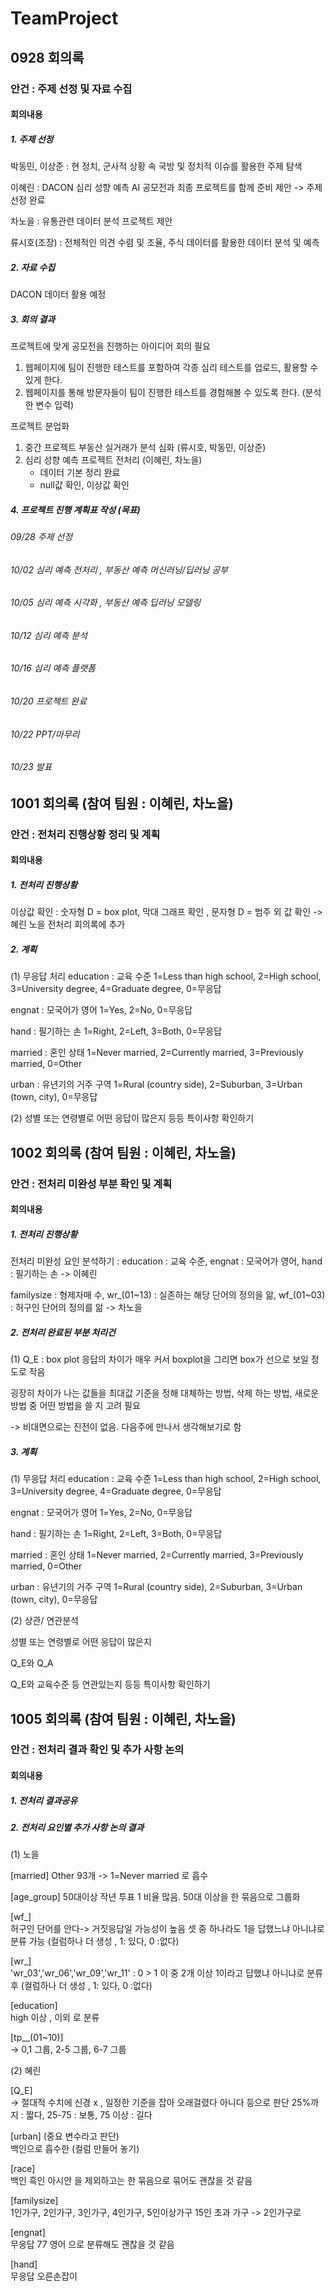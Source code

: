 # TeamProject
## 0928 회의록
### 안건 : 주제 선정 및 자료 수집
#### 회의내용
##### 1. 주제 선정 

박동민, 이상준 : 현 정치, 군사적 상황 속 국방 및 정치적 이슈를 활용한 주제 탐색 

이혜린 : DACON 심리 성향 예측 AI 공모전과 최종 프로젝트를 함께 준비 제안 -> 주제 선정 완료

차노을 : 유통관련 데이터 분석 프로젝트 제안

류시호(조장) : 전체적인 의견 수렴 및 조율, 주식 데이터를 활용한 데이터 분석 및 예측


##### 2. 자료 수집
DACON 데이터 활용 예정


##### 3. 회의 결과
프로젝트에 맞게 공모전을 진행하는 아이디어 회의 필요
  1. 웹페이지에 팀이 진행한 테스트를 포함하여 각종 심리 테스트를 업로드, 활용할 수 있게 한다.
  2. 웹페이지를 통해 방문자들이 팀이 진행한 테스트를 경험해볼 수 있도록 한다. (분석한 변수 입력)
  
프로젝트 분업화
  1. 중간 프로젝트 부동산 실거래가 분석 심화 (류시호, 박동민, 이상준)
  2. 심리 성향 예측 프로젝트 전처리 (이혜린, 차노을)
      - 데이터 기본 정리 완료
      - null값 확인, 이상값 확인 

##### 4. 프로젝트 진행 계획표 작성 (목표)
###### 09/28 주제 선정
###### 10/02 심리 예측 전처리    , 부동산 예측 머신러닝/딥러닝 공부
###### 10/05 심리 예측 시각화    , 부동산 예측 딥러닝 모델링
###### 10/12 심리 예측 분석
###### 10/16 심리 예측 플랫폼
###### 10/20 프로젝트 완료
###### 10/22 PPT/마무리
###### 10/23 발표


## 1001 회의록 (참여 팀원 : 이혜린, 차노을)
### 안건 : 전처리 진행상황 정리 및 계획
#### 회의내용
##### 1. 전처리 진행상황
이상값 확인 : 숫자형 D = box plot, 막대 그래프 확인 , 문자형 D = 범주 외 값  확인
  -> 혜린 노을 전처리 회의록에 추가
  
  
##### 2. 계획
  (1) 무응답 처리 
education : 교육 수준
1=Less than high school, 2=High school, 3=University degree, 4=Graduate degree, 0=무응답

engnat : 모국어가 영어
1=Yes, 2=No, 0=무응답

hand : 필기하는 손
1=Right, 2=Left, 3=Both, 0=무응답

married : 혼인 상태
1=Never married, 2=Currently married, 3=Previously married, 0=Other

urban : 유년기의 거주 구역
1=Rural (country side), 2=Suburban, 3=Urban (town, city), 0=무응답


   (2) 성별 또는 연령별로 어떤 응답이 많은지 등등 특이사항 확인하기
   
   
## 1002 회의록 (참여 팀원 : 이혜린, 차노을)  
### 안건 : 전처리 미완성 부분 확인 및 계획
#### 회의내용
##### 1. 전처리 진행상황
전처리 미완성 요인 분석하기 : 
education : 교육 수준, engnat : 모국어가 영어, hand : 필기하는 손 -> 이혜린

familysize : 형제자매 수, wr_(01~13) : 실존하는 해당 단어의 정의을 앎, wf_(01~03) : 허구인 단어의 정의를 앎 -> 차노을

##### 2. 전처리 완료된 부분 처리건
  (1) Q_E : box plot
    응답의 차이가 매우 커서 boxplot을 그리면 box가 선으로 보일 정도로 작음
    
   굉장히 차이가 나는 값들을 최대값 기준을 정해 대체하는 방법, 삭제 하는 방법, 새로운 방법 중 어떤 방법을 쓸 지 고려 필요
   
   -> 비대면으로는 진전이 없음. 다음주에 만나서 생각해보기로 함

##### 3. 계획
  (1) 무응답 처리 
education : 교육 수준
1=Less than high school, 2=High school, 3=University degree, 4=Graduate degree, 0=무응답

engnat : 모국어가 영어
1=Yes, 2=No, 0=무응답

hand : 필기하는 손
1=Right, 2=Left, 3=Both, 0=무응답

married : 혼인 상태
1=Never married, 2=Currently married, 3=Previously married, 0=Other

urban : 유년기의 거주 구역
1=Rural (country side), 2=Suburban, 3=Urban (town, city), 0=무응답



   (2) 상관/ 연관분석
   
   성별 또는 연령별로 어떤 응답이 많은지 
   
   Q_E와 Q_A  
   
   Q_E와 교육수준 등 연관있는지 등등 특이사항 확인하기
   
   
## 1005 회의록 (참여 팀원 : 이혜린, 차노을)  
### 안건 : 전처리 결과 확인 및 추가 사항 논의
#### 회의내용
##### 1. 전처리 결과공유
##### 2. 전처리 요인별 추가 사항 논의 결과
  (1) 노을
 
 
[married] Other 93개 -> 1=Never married 로 흡수


[age_group] 50대이상 작년 투표 1 비율 많음. 50대 이상을 한 묶음으로 그룹화


[wf_]							
허구인 단어를 안다-> 거짓응답일 가능성이 높음
셋 중 하나라도 1을 답했느냐 아니냐로 분류 가능 (컬럼하나 더 생성 , 1: 있다, 0 :없다)


[wr_]							
'wr_03','wr_06','wr_09','wr_11' : 0 > 1
이 중 2개 이상 1이라고 답했냐 아니냐로 분류 후 (컬럼하나 더 생성 , 1: 있다, 0 :없다) 


[education]					
high 이상 , 이외 로 분류


[tp__(01~10)]					
-> 0,1 그룹, 2-5 그룹, 6-7 그룹



(2) 혜린


[Q_E]							
-> 절대적 수치에 신경 x , 일정한 기준을 잡아 오래걸렸다 아니다 등으로 판단
25%까지 : 짧다, 25-75 : 보통, 75 이상 : 길다


[urban] (중요 변수라고 판단)					
백인으로 흡수한 (컬럼  만들어 놓기)


[race]							
백인 흑인 아시안 을 제외하고는 한 묶음으로 묶어도 괜찮을 것 같음   


[familysize]					
1인가구,
2인가구,
3인가구,
4인가구,
5인이상가구
15인 초과 가구 -> 2인가구로


[engnat]						
무응답 77   영어 으로 분류해도 괜찮을 것 같음


[hand]						
무응답 오른손잡이


    
